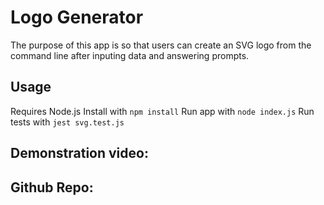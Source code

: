 # Logo Generator 

The purpose of this app is so that users can create an SVG logo from the command line after inputing data and answering prompts.

## Usage

Requires Node.js
Install with `npm install`
Run app with `node index.js`
Run tests with `jest svg.test.js`

## Demonstration video:

## Github Repo:
